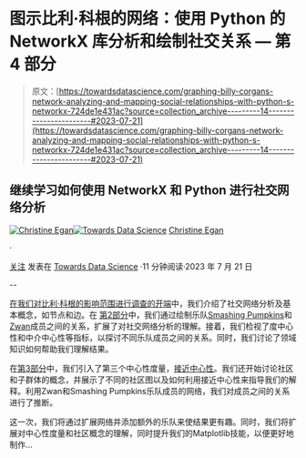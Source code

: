 # 图示比利·科根的网络：使用 Python 的 NetworkX 库分析和绘制社交关系 — 第 4 部分

> 原文：[https://towardsdatascience.com/graphing-billy-corgans-network-analyzing-and-mapping-social-relationships-with-python-s-networkx-724de1e431ac?source=collection_archive---------14-----------------------#2023-07-21](https://towardsdatascience.com/graphing-billy-corgans-network-analyzing-and-mapping-social-relationships-with-python-s-networkx-724de1e431ac?source=collection_archive---------14-----------------------#2023-07-21)

## 继续学习如何使用 NetworkX 和 Python 进行社交网络分析

[](https://christineegan42.medium.com/?source=post_page-----724de1e431ac--------------------------------)[![Christine Egan](../Images/d0a11bde52ceaa53d7162f2dd77c8041.png)](https://christineegan42.medium.com/?source=post_page-----724de1e431ac--------------------------------)[](https://towardsdatascience.com/?source=post_page-----724de1e431ac--------------------------------)[![Towards Data Science](../Images/a6ff2676ffcc0c7aad8aaf1d79379785.png)](https://towardsdatascience.com/?source=post_page-----724de1e431ac--------------------------------) [Christine Egan](https://christineegan42.medium.com/?source=post_page-----724de1e431ac--------------------------------)

·

[关注](https://medium.com/m/signin?actionUrl=https%3A%2F%2Fmedium.com%2F_%2Fsubscribe%2Fuser%2F8e9b4d1cb38&operation=register&redirect=https%3A%2F%2Ftowardsdatascience.com%2Fgraphing-billy-corgans-network-analyzing-and-mapping-social-relationships-with-python-s-networkx-724de1e431ac&user=Christine+Egan&userId=8e9b4d1cb38&source=post_page-8e9b4d1cb38----724de1e431ac---------------------post_header-----------) 发表在 [Towards Data Science](https://towardsdatascience.com/?source=post_page-----724de1e431ac--------------------------------) ·11 分钟阅读·2023 年 7 月 21 日[](https://medium.com/m/signin?actionUrl=https%3A%2F%2Fmedium.com%2F_%2Fvote%2Ftowards-data-science%2F724de1e431ac&operation=register&redirect=https%3A%2F%2Ftowardsdatascience.com%2Fgraphing-billy-corgans-network-analyzing-and-mapping-social-relationships-with-python-s-networkx-724de1e431ac&user=Christine+Egan&userId=8e9b4d1cb38&source=-----724de1e431ac---------------------clap_footer-----------)

--

[](https://medium.com/m/signin?actionUrl=https%3A%2F%2Fmedium.com%2F_%2Fbookmark%2Fp%2F724de1e431ac&operation=register&redirect=https%3A%2F%2Ftowardsdatascience.com%2Fgraphing-billy-corgans-network-analyzing-and-mapping-social-relationships-with-python-s-networkx-724de1e431ac&source=-----724de1e431ac---------------------bookmark_footer-----------)

[在我们对比利·科根的影响范围进行调查的开端](https://medium.com/towards-data-science/visualizing-social-networks-for-better-insights-analyzing-and-mapping-social-relationships-with-efeb82ab853e)中，我们介绍了社交网络分析及基本概念，如节点和边。在 [第2部分](https://medium.com/towards-data-science/visualizing-social-networks-for-better-insights-analyzing-and-mapping-social-relationships-with-f4a9cf6b6d57)中，我们通过绘制乐队[Smashing Pumpkins](https://smashingpumpkins.com/)和[Zwan](https://en.wikipedia.org/wiki/Zwan)成员之间的关系，扩展了对社交网络分析的理解。接着，我们检视了度中心性和中介中心性等指标，以探讨不同乐队成员之间的关系。同时，我们讨论了领域知识如何帮助我们理解结果。

在[第3部分](https://medium.com/towards-data-science/closeness-and-communities-analyzing-social-networks-with-python-and-networkx-part-3-c19feeb38223)中，我们引入了第三个中心性度量，[接近中心性](https://neo4j.com/docs/graph-data-science/current/algorithms/closeness-centrality/)。我们还开始讨论社区和子群体的概念，并展示了不同的社区图以及如何利用接近中心性来指导我们的解释。利用Zwan和Smashing Pumpkins乐队成员的网络，我们对成员之间的关系进行了推断。

这一次，我们将通过扩展网络并添加额外的乐队来使结果更有趣。同时，我们将扩展对中心性度量和社区概念的理解，同时提升我们的Matplotlib技能，以便更好地制作…
